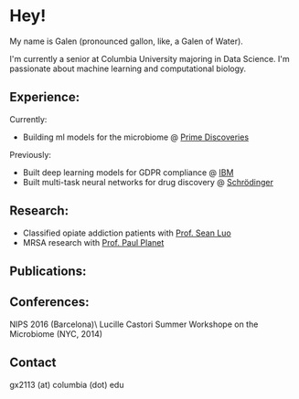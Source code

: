 # Hey!

My name is Galen (pronounced gallon, like, a Galen of Water). 

I'm currently a senior at Columbia University majoring in Data Science. I'm passionate about machine learning and computational biology.

## Experience:
Currently: 
* Building ml models for the microbiome @ [Prime Discoveries](https://www.primediscoveries.com)

Previously: 
* Built deep learning models for GDPR compliance @ [IBM](https://www.ibm.com)
* Built multi-task neural networks for drug discovery @ [Schrödinger](https://www.schrodinger.com)

## Research:
* Classified opiate addiction patients with [Prof. Sean Luo](http://www.columbia.edu/~xsl2101/)
* MRSA research with [Prof. Paul Planet](https://www.chop.edu/doctors/planet-paul-j)


## Publications:


## Conferences:
NIPS 2016 (Barcelona)\\
Lucille Castori Summer Workshope on the Microbiome (NYC, 2014)

## Contact
gx2113 (at) columbia (dot) edu
